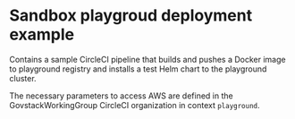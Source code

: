 # Sandbox playgroud deployment example

Contains a sample CircleCI pipeline that builds and pushes a Docker image to playground registry 
and installs a test Helm chart to the playground cluster.

The necessary parameters to access AWS are defined in the GovstackWorkingGroup CircleCI organization 
in context `playground`.

